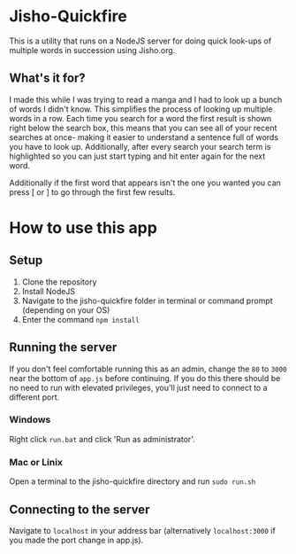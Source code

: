 # Jisho-Quickfire

This is a utility that runs on a NodeJS server for doing quick look-ups of multiple words in succession using Jisho.org.

## What's it for?

I made this while I was trying to read a manga and I had to look up a bunch of words I didn't know. This simplifies the process of looking up multiple words in a row. 
Each time you search for a word the first result is shown right below the search box, this means that you can see all of your recent searches at once- making it easier
to understand a sentence full of words you have to look up. Additionally, after every search your search term is highlighted so you can just start typing and hit 
enter again for the next word.

Additionally if the first word that appears isn't the one you wanted you can press \[ or \] to go through the first few results.

# How to use this app

## Setup
1. Clone the repository
2. Install NodeJS
3. Navigate to the jisho-quickfire folder in terminal or command prompt (depending on your OS)
4. Enter the command `npm install`

## Running the server

If you don't feel comfortable running this as an admin, change the `80` to `3000` near the bottom of `app.js` before continuing. If you do this there should be no need 
to run with elevated privileges, you'll just need to connect to a different port.

### Windows

Right click `run.bat` and click 'Run as administrator'.

### Mac or Linix

Open a terminal to the jisho-quickfire directory and run `sudo run.sh`

## Connecting to the server

Navigate to `localhost` in your address bar (alternatively `localhost:3000` if you made the port change in app.js).